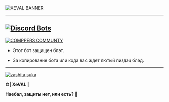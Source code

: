 
![XEVAL BANNER](https://cdn.discordapp.com/attachments/449845125816909834/454314336610025472/1528387411445.png)

-----

[![Discord Bots](https://discordbots.org/api/widget/441667160025333762.svg)](https://discordbots.org/bot/441667160025333762)
 ---

[![COMPPERS COMMUNTY](https://cdn.discordapp.com/attachments/449192179571752981/453083394038038538/Commpers-community.gif)](https://discord.gg/comppers)

- Этот бот защищен блэт.

- За копирование бота или кода вас ждет лютый пиздэц блэд.

----

[![zashita suka](https://cdn.discordapp.com/attachments/419546915408052235/449931989869395978/Screenshot_2018-05-26-16-36-28.jpg)](https://cdn.discordapp.com/attachments/419546915408052235/449931989869395978/Screenshot_2018-05-26-16-36-28.jpg)

**©| XeVAL |**

**Наебал, защиты нет, или есть? 🤔**

